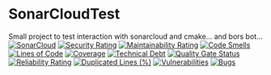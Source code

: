 # SonarCloudTest
Small project to test interaction with sonarcloud and cmake...
and bors bot...
[![SonarCloud](https://sonarcloud.io/images/project_badges/sonarcloud-black.svg)](https://sonarcloud.io/summary/new_code?id=RuHiCo_SonarCloudTest)
[![Security Rating](https://sonarcloud.io/api/project_badges/measure?project=RuHiCo_SonarCloudTest&metric=security_rating)](https://sonarcloud.io/summary/new_code?id=RuHiCo_SonarCloudTest)
[![Maintainability Rating](https://sonarcloud.io/api/project_badges/measure?project=RuHiCo_SonarCloudTest&metric=sqale_rating)](https://sonarcloud.io/summary/new_code?id=RuHiCo_SonarCloudTest)
[![Code Smells](https://sonarcloud.io/api/project_badges/measure?project=RuHiCo_SonarCloudTest&metric=code_smells)](https://sonarcloud.io/summary/new_code?id=RuHiCo_SonarCloudTest)
[![Lines of Code](https://sonarcloud.io/api/project_badges/measure?project=RuHiCo_SonarCloudTest&metric=ncloc)](https://sonarcloud.io/summary/new_code?id=RuHiCo_SonarCloudTest)
[![Coverage](https://sonarcloud.io/api/project_badges/measure?project=RuHiCo_SonarCloudTest&metric=coverage)](https://sonarcloud.io/summary/new_code?id=RuHiCo_SonarCloudTest)
[![Technical Debt](https://sonarcloud.io/api/project_badges/measure?project=RuHiCo_SonarCloudTest&metric=sqale_index)](https://sonarcloud.io/summary/new_code?id=RuHiCo_SonarCloudTest)
[![Quality Gate Status](https://sonarcloud.io/api/project_badges/measure?project=RuHiCo_SonarCloudTest&metric=alert_status)](https://sonarcloud.io/summary/new_code?id=RuHiCo_SonarCloudTest)
[![Reliability Rating](https://sonarcloud.io/api/project_badges/measure?project=RuHiCo_SonarCloudTest&metric=reliability_rating)](https://sonarcloud.io/summary/new_code?id=RuHiCo_SonarCloudTest)
[![Duplicated Lines (%)](https://sonarcloud.io/api/project_badges/measure?project=RuHiCo_SonarCloudTest&metric=duplicated_lines_density)](https://sonarcloud.io/summary/new_code?id=RuHiCo_SonarCloudTest)
[![Vulnerabilities](https://sonarcloud.io/api/project_badges/measure?project=RuHiCo_SonarCloudTest&metric=vulnerabilities)](https://sonarcloud.io/summary/new_code?id=RuHiCo_SonarCloudTest)
[![Bugs](https://sonarcloud.io/api/project_badges/measure?project=RuHiCo_SonarCloudTest&metric=bugs)](https://sonarcloud.io/summary/new_code?id=RuHiCo_SonarCloudTest)
